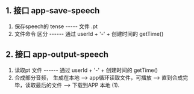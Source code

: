 ## 1. 接口 app-save-speech ##
1. 保存speech的 tense   -----  文件 .pt
2. 文件命令 区分 ------  通过 userId + '-' +  创建时间的 getTime()


## 2. 接口 app-output-speech ##
1. 读取pt 文件 ------  通过 userId + '-' +  创建时间的 getTime()
2. 合成部分音频， 生成在本地  -->  app循环读取文件，可播放  -->   直到合成完毕，读取最后的文件  -->   下载到APP 本地
    (1). 
